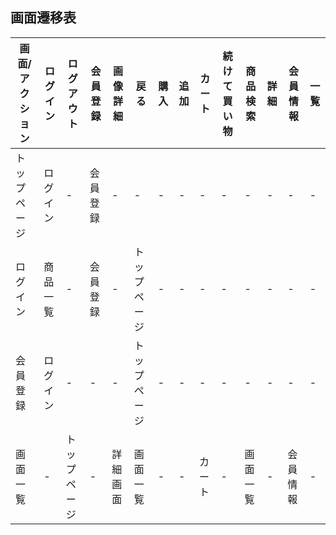 ## 画面遷移表
|画面/アクション|ログイン|ログアウト|会員登録|画像詳細|戻る|購入|追加|カート|続けて買い物|商品検索|詳細|会員情報|一覧|
|--------|--------|--------|--------|--------|--------|-----|-----|-----|--------|--------|-----|--------|-----|
|トップページ|ログイン|-|会員登録|-|-|-|-|-|-|-|-|-|-|
|ログイン|商品一覧|-|会員登録|-|トップページ|-|-|-|-|-|-|-|-|-|
|会員登録|ログイン|-|-|-|トップページ|-|-|-|-|-|-|-|-|
|画面一覧|-|トップページ|-|詳細画面|画面一覧|-|-|カート|-|画面一覧|-|会員情報|-|

